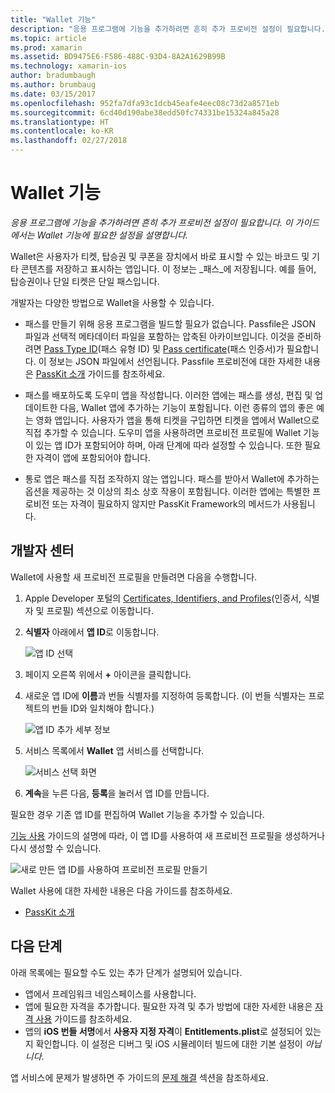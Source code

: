 ```yaml
---
title: "Wallet 기능"
description: "응용 프로그램에 기능을 추가하려면 흔히 추가 프로비전 설정이 필요합니다. 이 가이드에서는 Wallet 기능에 필요한 설정을 설명합니다."
ms.topic: article
ms.prod: xamarin
ms.assetid: BD9475E6-F586-488C-93D4-8A2A1629B99B
ms.technology: xamarin-ios
author: bradumbaugh
ms.author: brumbaug
ms.date: 03/15/2017
ms.openlocfilehash: 952fa7dfa93c1dcb45eafe4eec08c73d2a8571eb
ms.sourcegitcommit: 6cd40d190abe38edd50fc74331be15324a845a28
ms.translationtype: HT
ms.contentlocale: ko-KR
ms.lasthandoff: 02/27/2018
---
```

# <a name="wallet-capabilities"></a>Wallet 기능

_응용 프로그램에 기능을 추가하려면 흔히 추가 프로비전 설정이 필요합니다. 이 가이드에서는 Wallet 기능에 필요한 설정을 설명합니다._

Wallet은 사용자가 티켓, 탑승권 및 쿠폰을 장치에서 바로 표시할 수 있는 바코드 및 기타 콘텐츠를 저장하고 표시하는 앱입니다. 이 정보는 _패스_에 저장됩니다. 예를 들어, 탑승권이나 단일 티켓은 단일 패스입니다. 

개발자는 다양한 방법으로 Wallet을 사용할 수 있습니다.

*   패스를 만들기 위해 응용 프로그램을 빌드할 필요가 없습니다. Passfile은 JSON 파일과 선택적 메타데이터 파일을 포함하는 압축된 아카이브입니다. 이것을 준비하려면 [Pass Type ID](~/ios/platform/passkit.md)(패스 유형 ID) 및 [Pass certificate](~/ios/platform/passkit.md)(패스 인증서)가 필요합니다. 이 정보는 JSON 파일에서 선언됩니다. Passfile 프로비전에 대한 자세한 내용은 [PassKit 소개](~/ios/platform/passkit.md) 가이드를 참조하세요.

*   패스를 배포하도록 도우미 앱을 작성합니다. 이러한 앱에는 패스를 생성, 편집 및 업데이트한 다음, Wallet 앱에 추가하는 기능이 포함됩니다. 이런 종류의 앱의 좋은 예는 영화 앱입니다. 사용자가 앱을 통해 티켓을 구입하면 티켓을 앱에서 Wallet으로 직접 추가할 수 있습니다. 도우미 앱을 사용하려면 프로비전 프로필에 Wallet 기능이 있는 앱 ID가 포함되어야 하며, 아래 단계에 따라 설정할 수 있습니다. 또한 필요한 자격이 앱에 포함되어야 합니다.

*   통로 앱은 패스를 직접 조작하지 않는 앱입니다. 패스를 받아서 Wallet에 추가하는 옵션을 제공하는 것 이상의 최소 상호 작용이 포함됩니다. 이러한 앱에는 특별한 프로비전 또는 자격이 필요하지 않지만 PassKit Framework의 메서드가 사용됩니다.

## <a name="developer-center"></a>개발자 센터

Wallet에 사용할 새 프로비전 프로필을 만들려면 다음을 수행합니다.

1.  Apple Developer 포털의 [Certificates, Identifiers, and Profiles](https://developer.apple.com/account/ios/certificate/)(인증서, 식별자 및 프로필) 섹션으로 이동합니다.
2.  **식별자** 아래에서 **앱 ID**로 이동합니다. 
    
    ![앱 ID 선택](wallet-capabilities-images/image17.png)

3.  페이지 오른쪽 위에서 **+** 아이콘을 클릭합니다.
4.  새로운 앱 ID에 **이름**과 번들 식별자를 지정하여 등록합니다. (이 번들 식별자는 프로젝트의 번들 ID와 일치해야 합니다.)
   
    ![앱 ID 추가 세부 정보](wallet-capabilities-images/image18.png)

5.  서비스 목록에서 **Wallet** 앱 서비스를 선택합니다.
    
    ![서비스 선택 화면](wallet-capabilities-images/image19.png)

6.  **계속**을 누른 다음, **등록**을 눌러서 앱 ID를 만듭니다.

필요한 경우 기존 앱 ID를 편집하여 Wallet 기능을 추가할 수 있습니다.

[기능 사용](~/ios/deploy-test/provisioning/capabilities/index.md) 가이드의 설명에 따라, 이 앱 ID를 사용하여 새 프로비전 프로필을 생성하거나 다시 생성할 수 있습니다.

![새로 만든 앱 ID를 사용하여 프로비전 프로필 만들기](wallet-capabilities-images/image20.png)


Wallet 사용에 대한 자세한 내용은 다음 가이드를 참조하세요.

*   [PassKit 소개](~/ios/platform/passkit.md)
 
## <a name="next-steps"></a>다음 단계
 
아래 목록에는 필요할 수도 있는 추가 단계가 설명되어 있습니다.

* 앱에서 프레임워크 네임스페이스를 사용합니다.
* 앱에 필요한 자격을 추가합니다. 필요한 자격 및 추가 방법에 대한 자세한 내용은 [자격 사용](~/ios/deploy-test/provisioning/entitlements.md) 가이드를 참조하세요.
* 앱의 **iOS 번들 서명**에서 **사용자 지정 자격**이 **Entitlements.plist**로 설정되어 있는지 확인합니다. 이 설정은 디버그 및 iOS 시뮬레이터 빌드에 대한 기본 설정이 _아닙니다_.

앱 서비스에 문제가 발생하면 주 가이드의 [문제 해결](~/ios/deploy-test/provisioning/capabilities/index.md) 섹션을 참조하세요.